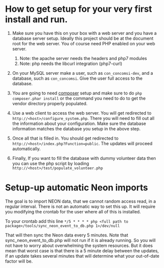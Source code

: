 # How to get setup for your very first install and run.

1. Make sure you have this on your box with a web server and you have a database server setup. Ideally this project should be at the document root for the web server. You of course need PHP enabled on your web server.
    1. Note: the apache server needs the headers and php7 modules
    1. Note: php needs the libcurl integration (php7-curl)

1. On your MySQL server make a user, such as `con_concomsi-dev`, and a database, such as `con_concomsi`. Give the user full access to the database. 

1. You are going to need [composer](https://getcomposer.org/download/) setup and make sure to do `php composer.phar install` or the command you need to do to get the vendor directory properly populated.

1. Use a web client to access the web server. You will get redirected to `http://<host>/configure_system.php`. There you will need to fill out all the information about your configuration. Make sure the database information matches the database you setup in the above step.

1. Once all that is filled in. You should get redirected to `http://<host>/index.php?Function=public`. The updates will proceed automatically.

1. Finally, If you want to fill the database with dummy volunteer data then you can use the php script by loading `http://<host>/test/populate_volunteer.php`

# Setup-up automatic Neon imports
The goal is to import NEON data, that we cannot random access read, in a regular interval. There is not an automatic way to set this up. It will require you modifying the crontab for the user where all of this is installed.

To your crontab add this line
`*/5 * * * * php <full path to package>/tools/sync_neon_event_to_db.php 1>/dev/null`

That will then sync the Neon data every 5 minutes. Note that sync_neon_event_to_db.php will not run if it is already running. So you will not have to worry about overwhelming the system resources. But it does mean that worst case is that there is a 5 minute delay between the updates, if an update takes several minutes that will determine what your out-of-date factor will be. 
